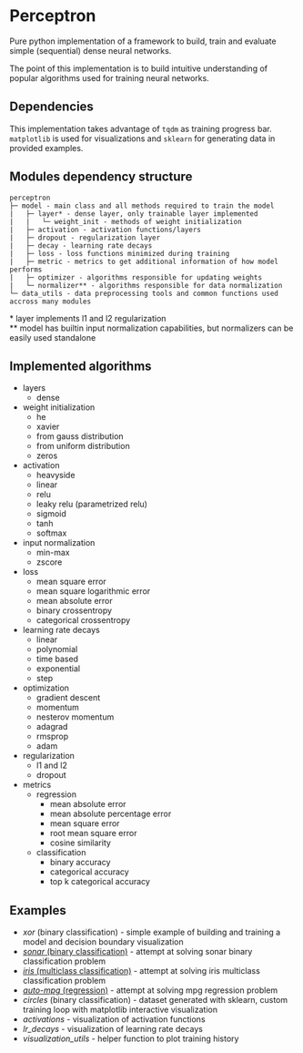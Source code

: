 # Perceptron
Pure python implementation of a framework to build, train and evaluate simple (sequential) dense neural networks.

The point of this implementation is to build intuitive understanding of popular algorithms used for training neural networks.

## Dependencies
This implementation takes advantage of `tqdm` as training progress bar.
`matplotlib` is used for visualizations and `sklearn` for generating data in provided examples.

## Modules dependency structure
```
perceptron
├─ model - main class and all methods required to train the model
|   ├─ layer* - dense layer, only trainable layer implemented
|   |   └─ weight_init - methods of weight initialization
|   ├─ activation - activation functions/layers
|   ├─ dropout - regularization layer
|   ├─ decay - learning rate decays
|   ├─ loss - loss functions minimized during training
|   ├─ metric - metrics to get additional information of how model performs
|   ├─ optimizer - algorithms responsible for updating weights
|   └─ normalizer** - algorithms responsible for data normalization
└─ data_utils - data preprocessing tools and common functions used accross many modules
```
\* layer implements l1 and l2 regularization</br>
\*\* model has builtin input normalization capabilities, but normalizers can be easily used standalone

## Implemented algorithms
- layers
    - dense
- weight initialization
    - he
    - xavier
    - from gauss distribution
    - from uniform distribution
    - zeros
- activation
    - heavyside
    - linear
    - relu
    - leaky relu (parametrized relu)
    - sigmoid
    - tanh
    - softmax
- input normalization
    - min-max
    - zscore
- loss
    - mean square error
    - mean square logarithmic error
    - mean absolute error
    - binary crossentropy
    - categorical crossentropy
- learning rate decays
    - linear
    - polynomial
    - time based
    - exponential
    - step
- optimization
    - gradient descent
    - momentum
    - nesterov momentum
    - adagrad
    - rmsprop
    - adam
- regularization
    - l1 and l2 
    - dropout
- metrics
    - regression
        - mean absolute error
        - mean absolute percentage error
        - mean square error
        - root mean square error
        - cosine similarity
    - classification
        - binary accuracy
        - categorical accuracy
        - top k categorical accuracy

## Examples
- *xor* (binary classification) - simple example of building and training a model and decision boundary visualization
- [*sonar* (binary classification)](http://archive.ics.uci.edu/ml/datasets/connectionist+bench+(sonar,+mines+vs.+rocks)) - attempt at solving sonar binary classification problem
- [*iris* (multiclass classification)](https://archive.ics.uci.edu/ml/datasets/iris) - attempt at solving iris multiclass classification problem
- [*auto-mpg* (regression)](https://www.kaggle.com/datasets/uciml/autompg-dataset) - attempt at solving mpg regression problem 
- *circles*  (binary classification) - dataset generated with sklearn, custom training loop with matplotlib interactive visualization 
- *activations* - visualization of activation functions
- *lr_decays* - visualization of learning rate decays
- *visualization_utils* - helper function to plot training history
